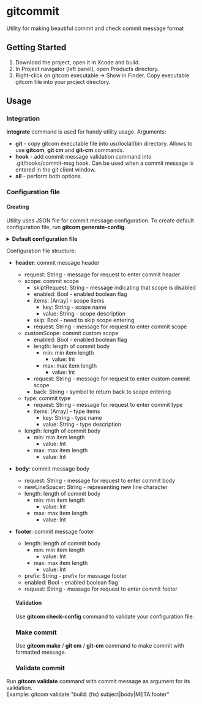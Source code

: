 # gitcommit

Utility for making beautiful commit and check commit message format

## Getting Started

1. Download the project, open it in Xcode and build. 
2. In Project navigator (left panel), open Products directory. 
3. Right-click on gitcom executable -> Show in Finder. Copy executable gitcom file into your project directory.

## Usage

### Integration
**integrate** command is used for handy utility usage. 
Arguments:
- **git** - copy gitcom executable file into usr/loclal/bin directory. Allows to use **gitcom**, 
            **git cm** and **git-cm** commands. 
- **hook** - add commit message validation command into .git/hooks/commit-msg hook. 
         Can be used when a commit message is entered in the git client window.
- **all** - perform both options.

### Configuration file
#### Creating

Utility uses JSON file for commit message configuration. 
To create default configuration file, run **gitcom generate-config**.

<details><summary><b>Default configuration file</b></summary>

```
{
  "body" : {
    "request" : "Please enter a body of commit",
    "newLineSpacer" : "|",
    "length" : {

    }
  },
  "footer" : {
    "length" : {

    },
    "prefix" : "META:",
    "enabled" : true,
    "request" : "Please enter a footer of commit"
  },
  "header" : {
    "scope" : {
      "skiptRequest" : "Do not add scope.",
      "enabled" : true,
      "items" : [
        {
          "key" : "core",
          "value" : "Part of code in core ypu application"
        },
        {
          "key" : "styles",
          "value" : "Code related by styles or markup of project"
        },
        {
          "key" : "unit_tests",
          "value" : "Creation or modification unit tests"
        },
        {
          "key" : "ui_test",
          "value" : "Creation or modification test of interfaces"
        },
        {
          "key" : "stylefix",
          "value" : "Markup fixing",
          "types" : [
            "fix"
          ]
        },
        {
          "key" : "featfix",
          "value" : "Feature fixing",
          "types" : [
            "fix"
          ]
        },
        {
          "key" : "tempfix",
          "value" : "Temporary fix",
          "types" : [
            "fix"
          ]
        }
      ],
      "skip" : false,
      "request" : "Please, choose you scope of code:"
    },
    "length" : {
      "min" : {
        "value" : 5
      },
      "max" : {
        "value" : 72
      }
    },
    "customScope" : {
      "enabled" : true,
      "length" : {
        "min" : {
          "value" : 2
        },
        "max" : {
          "value" : 5
        }
      },
      "request" : "Please, enter your custom scope (or enter `<` to return to list of scopes):",
      "back" : "<"
    },
    "type" : {
      "request" : "Please, choose you type of commit:",
      "items" : [
        {
          "key" : "build",
          "value" : "Modifications related by configuration or building rules of project"
        },
        {
          "key" : "ci",
          "value" : "Changes for continuous integration"
        },
        {
          "key" : "doc",
          "value" : "Some documentation changes"
        },
        {
          "key" : "feat",
          "value" : "Making some feature"
        },
        {
          "key" : "fix",
          "value" : "Bugfixing"
        },
        {
          "key" : "perf",
          "value" : "Perfomance improvement"
        }
      ]
    },
    "request" : "Please enter a header of commit"
  }
}
```
</details>

Configuration file structure:
- **header**: commit message header
  - request: String - message for request to enter commit header
  - scope: commit scope 
    - skiptRequest: String - message indicating that scope is disabled
    - enabled: Bool - enabled boolean flag
    - items: [Array] - scope items
      - key: String - scope name
      - value: String - scope description
    - skip: Bool - need to skip scope entering
    - request: String - message for request to enter commit scope
  - customScope: commit custom scope
    - enabled: Bool - enabled boolean flag
    - length: length of commit body 
      - min: min item length 
        - value: Int
      - max: max item length
        - value: Int
    - request: String - message for request to enter custom commit scope 
    - back: String - symbol to return back to scope entering
  - type: commit type
    - request: String - message for request to enter commit type
    - items: [Array] - type items
      - key: String - type name
      - value: String - type description
  - length: length of commit body 
    - min: min item length 
      - value: Int
    - max: max item length
      - value: Int
- **body**: commit message body
  - request: String - message for request to enter commit body 
  - newLineSpacer: String - representing new line character
  - length: length of commit body 
    - min: min item length 
      - value: Int
    - max: max item length
      - value: Int
- **footer**: commit message footer
  - length: length of commit body 
    - min: min item length 
      - value: Int
    - max: max item length
      - value: Int
  - prefix: String - prefix for message footer
  - enabled: Bool - enabled boolean flag
  - request: String - message for request to enter commit footer
  
  #### Validation
  Use **gitcom check-config** command to validate your configuration file. 
  
  ### Make commit 
  Use **gitcom make** / **git cm** / **git-cm** command to make commit with formatted message.
  
  ### Validate commit 
Run **gitcom validate** command with commit message as argument for its validation.
<br>Example: gitcom validate "build: (fix) subject|body|META:footer"
  

